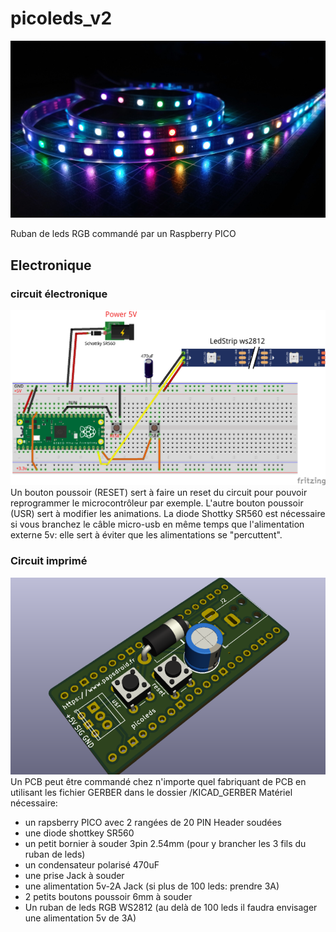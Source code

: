 # picoleds_v2

![picoleds](_docs/picoled.jpg)

Ruban de leds RGB commandé par un Raspberry PICO

## Electronique

### circuit électronique
![fritzing](_docs/picoLeds_v2_fritzing.png)
Un bouton poussoir (RESET) sert à faire un reset du circuit pour pouvoir reprogrammer le microcontrôleur par exemple.
L'autre bouton poussoir (USR) sert à modifier les animations. La diode Shottky SR560 est nécessaire si vous branchez le câble micro-usb en même temps que l'alimentation externe 5v: elle sert à éviter que les alimentations se "percuttent".


### Circuit imprimé
![PCB](_docs/PCB.PNG)
Un PCB peut être commandé chez n'importe quel fabriquant de PCB en utilisant les fichier GERBER dans le dossier /KICAD_GERBER
Matériel nécessaire:
* un rapsberry PICO avec 2 rangées de 20 PIN Header soudées
* une diode shottkey SR560
* un petit bornier à souder 3pin 2.54mm (pour y brancher les 3 fils du ruban de leds)
* un condensateur polarisé 470uF
* une prise Jack à souder
* une alimentation 5v-2A Jack (si plus de 100 leds: prendre 3A)
* 2 petits boutons poussoir 6mm à souder
* Un ruban de leds RGB WS2812 (au delà de 100 leds il faudra envisager une alimentation 5v de 3A)







